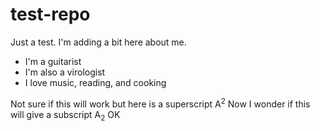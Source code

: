 # test-repo
Just a test. I'm adding a bit here about me.
* I'm a guitarist
* I'm also a virologist
* I love music, reading, and cooking

Not sure if this will work but here is a superscript A<sup>2</sup> Now I wonder if this will give a subscript A<sub>2</sub>
OK
